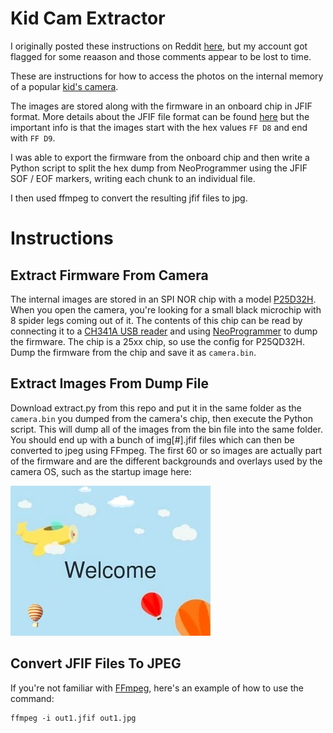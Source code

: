 # Kid Cam Extractor
I originally posted these instructions on Reddit [here](https://www.reddit.com/r/AskElectronics/comments/15zgc1u/comment/mic2ws1/), but my account got flagged for some reaason and those comments appear to be lost to time.

These are instructions for how to access the photos on the internal memory of a popular [kid's camera](https://www.amazon.com/dp/B087ZTH98B).

The images are stored along with the firmware in an onboard chip in JFIF format. More details about the JFIF file format can be found [here](https://en.wikipedia.org/wiki/JPEG_File_Interchange_Format) but the important info is that the images start with the hex values `FF D8` and end with `FF D9`.

I was able to export the firmware from the onboard chip and then write a Python script to split the hex dump from NeoProgrammer using the JFIF SOF / EOF markers, writing each chunk to an individual file.

I then used ffmpeg to convert the resulting jfif files to jpg.

# Instructions

## Extract Firmware From Camera
The internal images are stored in an SPI NOR chip with a model [P25D32H](https://www.lcsc.com/product-detail/C5263842.html). When you open the camera, you're looking for a small black microchip with 8 spider legs coming out of it. The contents of this chip can be read by connecting it to a [CH341A USB reader](https://www.amazon.com/dp/B07RV35D4B) and using [NeoProgrammer](https://github.com/GioLangLe/CH341B-NeoProgramer) to dump the firmware. The chip is a 25xx chip, so use the config for P25QD32H. Dump the firmware from the chip and save it as `camera.bin`.

## Extract Images From Dump File
Download extract.py from this repo and put it in the same folder as the `camera.bin` you dumped from the camera's chip, then execute the Python script. This will dump all of the images from the bin file into the same folder. You should end up with a bunch of img[#].jfif files which can then be converted to jpeg using FFmpeg. The first 60 or so images are actually part of the firmware and are the different backgrounds and overlays used by the camera OS, such as the startup image here:

![Welcome screen image used by the camera](https://github.com/thephenakist/kid-cam-extractor/blob/main/Overlays/out50.jpg?raw=true)

## Convert JFIF Files To JPEG
If you're not familiar with [FFmpeg](https://www.ffmpeg.org/download.html), here's an example of how to use the command:

```
ffmpeg -i out1.jfif out1.jpg
```